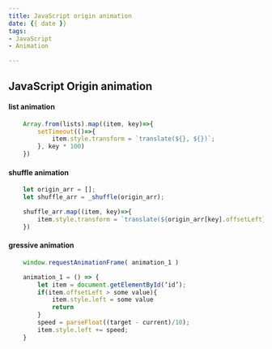 ```yaml
---
title: JavaScript origin animation
date: {{ date }}
tags:
- JavaScript
- Animation

---
```


## JavaScript Origin animation



#### list animation

```js
	Array.from(lists).map((item, key)=>{
		setTimeout(()=>{
			item.style.transform = `translate(${}, ${})`;
		}, key * 100)
	})
```
<!-- more --> 


#### shuffle animation

```js
	let origin_arr = [];
	let shuffle_arr = _shuffle(origin_arr);

	shuffle_arr.map((item, key)=>{
		item.style.transform = `translate(${origin_arr[key].offsetLeft}, ${origin_arr[key].offsetLeft})`;
	})
```



#### gressive animation

```js
	window.requestAnimationFrame( animation_1 )

	animation_1 = () => {
		let item = document.getElementById(‘id’);
		if(item.offsetLeft > some value){
			item.style.left = some value
			return 
		}
		speed = parseFloat((target - current)/10);
		item.style.left += speed;
	}
```

